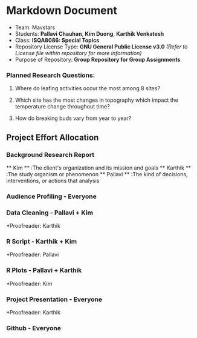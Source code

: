 # Markdown Document

* Team: Mavstars 
* Students: **Pallavi Chauhan**, **Kim Duong**, **Karthik Venkatesh**
* Class: **ISQA8086: Special Topics**
* Repository License Type: **GNU General Public License v3.0** _(Refer to License file within repository for more information)_
* Purpose of Repository: **Group Repository for Group Assignments**

### Planned Research Questions: 
1. Where do leafing activities occur the most among 8 sites?  

2. Which site has the most changes in topography which impact the temperature change throughout time?  

3. How do breaking buds vary from year to year?  


## Project Effort Allocation 

### Background Research Report 

** Kim ** :The client's organization and its mission and goals 
** Karthik ** :The study organism or phenomenon 
** Pallavi ** :The kind of decisions, interventions, or actions that analysis 

### Audience Profiling - Everyone

### Data Cleaning - Pallavi + Kim 
*Proofreader: Karthik

### R Script - Karthik + Kim 
*Proofreader: Pallavi

### R Plots - Pallavi + Karthik 
*Proofreader: Kim 

### Project Presentation - Everyone 
*Proofreader: Karthik 

### Github - Everyone 
